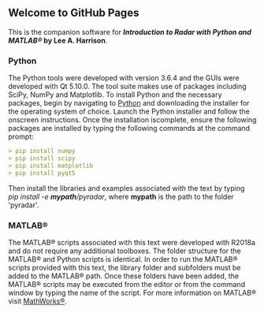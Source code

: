 ## Welcome to GitHub Pages
This is the companion software for **_Introduction to Radar with Python and MATLAB®_ by Lee A. Harrison**.

### Python

The Python tools were developed with version 3.6.4 and the GUIs were developed with Qt 5.10.0.  The  tool  suite  makes  use  of  packages  including  SciPy,  NumPy and  Matplotlib. To install Python and the necessary packages, begin by navigating to [Python](http://python.org) and downloading the installer for the operating system of choice. Launch the Python installer and follow the onscreen instructions. Once the installation iscomplete, ensure the following packages are installed by typing the following commands at the command prompt:

```markdown
> pip install numpy
> pip install scipy
> pip install matplotlib
> pip install pyqt5
```

Then install the libraries and examples associated with the text by typing *pip install -e **mypath**/pyradar*, where **mypath** is the path to the folder 'pyradar'.

### MATLAB®

The MATLAB® scripts associated with this  text  were  developed  with  R2018a  and  do  not  require  any  additional  toolboxes. The folder structure for the MATLAB® and Python scripts is identical.  In  order  to  run  the  MATLAB® scripts  provided  with  this  text,  the  library  folder  and subfolders must be added to the MATLAB® path. Once these folders have been added, the MATLAB® scripts may be executed from the editor or from the command window by typing the name of the script.  For more information on MATLAB® visit [MathWorks®](https://www.mathworks.com/).
